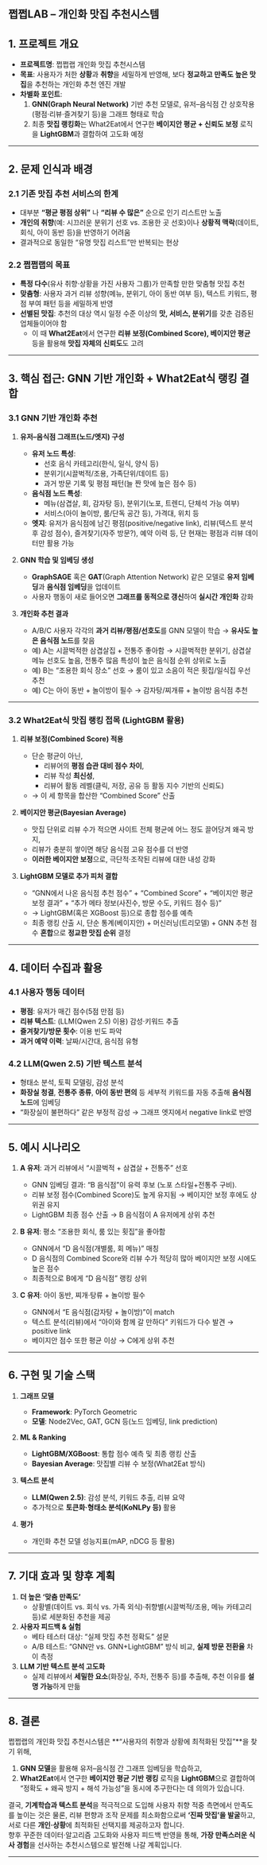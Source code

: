 ## 쩝쩝LAB – 개인화 맛집 추천시스템

## 1. 프로젝트 개요

- **프로젝트명**: 쩝쩝랩 개인화 맛집 추천시스템  
- **목표**: 사용자가 처한 **상황**과 **취향**을 세밀하게 반영해, 보다 **정교하고 만족도 높은 맛집**을 추천하는 개인화 추천 엔진 개발  
- **차별화 포인트**:  
  1) **GNN(Graph Neural Network)** 기반 추천 모델로, 유저–음식점 간 상호작용(평점·리뷰·즐겨찾기 등)을 그래프 형태로 학습  
  2) 최종 **맛집 랭킹화**는 What2Eat에서 연구한 **베이지안 평균 + 신뢰도 보정** 로직을 **LightGBM**과 결합하여 고도화 예정  

---

## 2. 문제 인식과 배경

### 2.1 기존 맛집 추천 서비스의 한계
- 대부분 **“평균 평점 상위”** 나 **“리뷰 수 많은”** 순으로 인기 리스트만 노출  
- **개인의 취향**(예: 시끄러운 분위기 선호 vs. 조용한 곳 선호)이나 **상황적 맥락**(데이트, 회식, 아이 동반 등)을 반영하기 어려움  
- 결과적으로 동일한 “유명 맛집 리스트”만 반복되는 현상

### 2.2 쩝쩝랩의 목표
- **특정 다수**(유사 취향·상황을 가진 사용자 그룹)가 만족할 만한 맞춤형 맛집 추천  
- **맞춤형**: 사용자 과거 리뷰 성향(메뉴, 분위기, 아이 동반 여부 등), 텍스트 키워드, 평점 부여 패턴 등을 세밀하게 반영  
- **선별된 맛집**: 추천의 대상 역시 일정 수준 이상의 **맛, 서비스, 분위기**를 갖춘 검증된 업체들이어야 함  
  - 이 때 **What2Eat**에서 연구한 **리뷰 보정(Combined Score), 베이지안 평균** 등을 활용해 **맛집 자체의 신뢰도**도 고려

---

## 3. 핵심 접근: GNN 기반 개인화 + What2Eat식 랭킹 결합

### 3.1 GNN 기반 개인화 추천

1) **유저–음식점 그래프(노드/엣지) 구성**  
   - **유저 노드 특성**:  
     - 선호 음식 카테고리(한식, 일식, 양식 등)  
     - 분위기(시끌벅적/조용, 가족단위/데이트 등)  
     - 과거 방문 기록 및 평점 패턴(늘 짠 맛에 높은 점수 등)  
   - **음식점 노드 특성**:  
     - 메뉴(삼겹살, 회, 감자탕 등), 분위기(노포, 트렌디, 단체석 가능 여부)  
     - 서비스(아이 놀이방, 룸/단독 공간 등), 가격대, 위치 등  
   - **엣지**: 유저가 음식점에 남긴 평점(positive/negative link), 리뷰(텍스트 분석 후 감성 점수), 즐겨찾기(자주 방문?), 예약 이력 등, 단 현재는 평점과 리뷰 데이터만 활용 가능
   

2) **GNN 학습 및 임베딩 생성**  
   - **GraphSAGE** 혹은 **GAT**(Graph Attention Network) 같은 모델로 **유저 임베딩**과 **음식점 임베딩**을 업데이트  
   - 사용자 행동이 새로 들어오면 **그래프를 동적으로 갱신**하여 **실시간 개인화** 강화

3) **개인화 추천 결과**  
   - A/B/C 사용자 각각의 **과거 리뷰/평점/선호도**를 GNN 모델이 학습 → **유사도 높은 음식점 노드**를 찾음  
   - 예) A는 시끌벅적한 삼겹살집 + 전통주 좋아함 → 시끌벅적한 분위기, 삼겹살 메뉴 선호도 높음, 전통주 많음 특성이 높은 음식점 순위 상위로 노출  
   - 예) B는 “조용한 회식 장소” 선호 → 룸이 있고 소음이 적은 횟집/일식집 우선 추천  
   - 예) C는 아이 동반 + 놀이방이 필수 → 감자탕/찌개류 + 놀이방  음식점 추천

---

### 3.2 What2Eat식 맛집 랭킹 접목 (LightGBM 활용)

1) **리뷰 보정(Combined Score) 적용**  
   - 단순 평균이 아닌,  
     - 리뷰어의 **평점 습관 대비 점수 차이**,  
     - 리뷰 작성 **최신성**,  
     - 리뷰어 활동 레벨(클릭, 저장, 공유 등 활동 지수 기반의 신뢰도)  
   - → 이 세 항목을 합산한 “Combined Score” 산출

2) **베이지안 평균(Bayesian Average)**  
   - 맛집 단위로 리뷰 수가 적으면 사이트 전체 평균에 어느 정도 끌어당겨 왜곡 방지,  
   - 리뷰가 충분히 쌓이면 해당 음식점 고유 점수를 더 반영  
   - **이러한 베이지안 보정**으로, 극단적·조작된 리뷰에 대한 내성 강화

3) **LightGBM 모델로 추가 피처 결합**  
   - “GNN에서 나온 음식점 추천 점수” + “Combined Score” + “베이지안 평균 보정 결과” + “추가 메타 정보(사진수, 방문 수도, 키워드 점수 등)”  
   - → LightGBM(혹은 XGBoost 등)으로 종합 점수를 예측  
   - 최종 랭킹 산출 시, 단순 통계(베이지안) + 머신러닝(트리모델) + GNN 추천 점수 **혼합**으로 **정교한 맛집 순위** 결정

---

## 4. 데이터 수집과 활용

### 4.1 사용자 행동 데이터
- **평점**: 유저가 매긴 점수(5점 만점 등)  
- **리뷰 텍스트**: (LLM(Qwen 2.5) 이용) 감성·키워드 추출  
- **즐겨찾기/방문 횟수**: 이용 빈도 파악  
- **과거 예약 이력**: 날짜/시간대, 음식점 유형

### 4.2 LLM(Qwen 2.5) 기반 텍스트 분석
- 형태소 분석, 토픽 모델링, 감성 분석  
- **화장실 청결**, **전통주 종류**, **아이 동반 편의** 등 세부적 키워드를 자동 추출해 **음식점 노드**에 임베딩
- “화장실이 불편하다” 같은 부정적 감성 → 그래프 엣지에서 negative link로 반영

---

## 5. 예시 시나리오

1) **A 유저**: 과거 리뷰에서 “시끌벅적 + 삼겹살 + 전통주” 선호  
   - GNN 임베딩 결과: “B 음식점”이 유력 후보 (노포 스타일+전통주 구비).  
   - 리뷰 보정 점수(Combined Score)도 높게 유지됨 → 베이지안 보정 후에도 상위권 유지  
   - LightGBM 최종 점수 산출 → B 음식점이 A 유저에게 상위 추천

2) **B 유저**: 평소 “조용한 회식, 룸 있는 횟집”을 좋아함  
   - GNN에서 “D 음식점(개별룸, 회 메뉴)” 매칭  
   - D 음식점의 Combined Score와 리뷰 수가 적당히 많아 베이지안 보정 시에도 높은 점수  
   - 최종적으로 B에게 “D 음식점” 랭킹 상위

3) **C 유저**: 아이 동반, 찌개·탕류 + 놀이방 필수  
   - GNN에서 “E 음식점(감자탕 + 놀이방)”이 match  
   - 텍스트 분석(리뷰)에서 “아이와 함께 갈 만하다” 키워드가 다수 발견 → positive link  
   - 베이지안 점수 또한 평균 이상 → C에게 상위 추천

---

## 6. 구현 및 기술 스택

1) **그래프 모델**  
   - **Framework**: PyTorch Geometric
   - **모델**: Node2Vec, GAT, GCN 등(노드 임베딩, link prediction)

2) **ML & Ranking**  
   - **LightGBM/XGBoost**: 통합 점수 예측 및 최종 랭킹 산출  
   - **Bayesian Average**: 맛집별 리뷰 수 보정(What2Eat 방식)

3) **텍스트 분석**  
   - **LLM(Qwen 2.5)**: 감성 분석, 키워드 추출, 리뷰 요약  
   - 추가적으로 **토큰화·형태소 분석(KoNLPy 등)** 활용
4) **평가**  
   - 개인화 추천 모델 성능지표(mAP, nDCG 등 활용)
---

## 7. 기대 효과 및 향후 계획

1) **더 높은 ‘맞춤 만족도’**  
   - 상황별(데이트 vs. 회식 vs. 가족 외식)·취향별(시끌벅적/조용, 메뉴 카테고리 등)로 세분화된 추천을 제공  
2) **사용자 피드백 & 실험**  
   - 베타 테스터 대상: “실제 맛집 추천 정확도” 설문  
   - A/B 테스트: “GNN만 vs. GNN+LightGBM” 방식 비교, **실제 방문 전환율** 차이 측정
3) **LLM 기반 텍스트 분석 고도화**  
   - 실제 리뷰에서 **세밀한 요소**(화장실, 주차, 전통주 등)를 추출해, 추천 이유를 **설명 가능**하게 만듦  

---

## 8. 결론

쩝쩝랩의 개인화 맛집 추천시스템은 **“사용자의 취향과 상황에 최적화된 맛집”**을 찾기 위해, 
1) **GNN 모델**을 활용해 유저–음식점 간 그래프 임베딩을 학습하고,  
2) **What2Eat**에서 연구한 **베이지안 평균 기반 랭킹** 로직을 **LightGBM**으로 결합하여 “정확도 + 왜곡 방지 + 해석 가능성”을 동시에 추구한다는 데 의의가 있습니다.

결국, **기계학습과 텍스트 분석**을 적극적으로 도입해 사용자 취향 적중 측면에서 만족도를 높이는 것은 물론, 리뷰 편향과 조작 문제를 최소화함으로써 **‘진짜 맛집’을 발굴**하고, 서로 다른 **개인·상황**에 최적화된 선택지를 제공하고자 합니다.  
향후 꾸준한 데이터·알고리즘 고도화와 사용자 피드백 반영을 통해, **가장 만족스러운 식사 경험**을 선사하는 추천시스템으로 발전해 나갈 계획입니다.

---